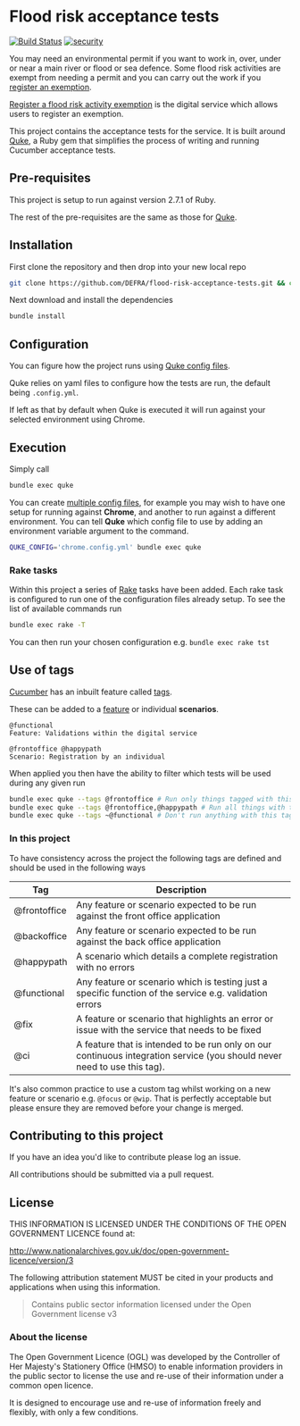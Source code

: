 # Flood risk acceptance tests

[![Build Status](https://travis-ci.com/DEFRA/flood-risk-acceptance-tests.svg?branch=main)](https://travis-ci.com/DEFRA/flood-risk-acceptance-tests)
[![security](https://hakiri.io/github/DEFRA/flood-risk-acceptance-tests/main.svg)](https://hakiri.io/github/DEFRA/flood-risk-acceptance-tests/main)

You may need an environmental permit if you want to work in, over, under or near a main river or flood or sea defence. Some flood risk activities are exempt from needing a permit and you can carry out the work if you [register an exemption](https://www.gov.uk/guidance/register-your-flood-risk-exemption-environmental-permits).

[Register a flood risk activity exemption](https://register-flood-risk-exemption.service.gov.uk/) is the digital service which allows users to register an exemption.

This project contains the acceptance tests for the service. It is built around [Quke](https://github.com/DEFRA/quke), a Ruby gem that simplifies the process of writing and running Cucumber acceptance tests.

## Pre-requisites

This project is setup to run against version 2.7.1 of Ruby.

The rest of the pre-requisites are the same as those for [Quke](https://github.com/DEFRA/quke#pre-requisites).

## Installation

First clone the repository and then drop into your new local repo

```bash
git clone https://github.com/DEFRA/flood-risk-acceptance-tests.git && cd flood-risk-acceptance-tests
```

Next download and install the dependencies

```bash
bundle install
```

## Configuration

You can figure how the project runs using [Quke config files](https://github.com/DEFRA/quke#configuration).

Quke relies on yaml files to configure how the tests are run, the default being `.config.yml`.

If left as that by default when Quke is executed it will run against your selected environment using Chrome.

## Execution

Simply call

```bash
bundle exec quke
```

You can create [multiple config files](https://github.com/DEFRA/quke#multiple-configs), for example you may wish to have one setup for running against **Chrome**, and another to run against a different environment. You can tell **Quke** which config file to use by adding an environment variable argument to the command.

```bash
QUKE_CONFIG='chrome.config.yml' bundle exec quke
```

### Rake tasks

Within this project a series of [Rake](https://github.com/ruby/rake) tasks have been added. Each rake task is configured to run one of the configuration files already setup. To see the list of available commands run

```bash
bundle exec rake -T
```

You can then run your chosen configuration e.g. `bundle exec rake tst`

## Use of tags

[Cucumber](https://cucumber.io/) has an inbuilt feature called [tags](https://github.com/cucumber/cucumber/wiki/Tags).

These can be added to a [feature](https://github.com/cucumber/cucumber/wiki/Feature-Introduction) or individual **scenarios**.

```gherkin
@functional
Feature: Validations within the digital service
```

```gherkin
@frontoffice @happypath
Scenario: Registration by an individual
```

When applied you then have the ability to filter which tests will be used during any given run

```bash
bundle exec quke --tags @frontoffice # Run only things tagged with this
bundle exec quke --tags @frontoffice,@happypath # Run all things with these tags
bundle exec quke --tags ~@functional # Don't run anything with this tag (run everything else)
```

### In this project

To have consistency across the project the following tags are defined and should be used in the following ways

|Tag|Description|
|---|---|
|@frontoffice|Any feature or scenario expected to be run against the front office application|
|@backoffice|Any feature or scenario expected to be run against the back office application|
|@happypath|A scenario which details a complete registration with no errors|
|@functional|Any feature or scenario which is testing just a specific function of the service e.g. validation errors|
|@fix|A feature or scenario that highlights an error or issue with the service that needs to be fixed|
|@ci|A feature that is intended to be run only on our continuous integration service (you should never need to use this tag).|

It's also common practice to use a custom tag whilst working on a new feature or scenario e.g. `@focus` or `@wip`. That is perfectly acceptable but please ensure they are removed before your change is merged.

## Contributing to this project

If you have an idea you'd like to contribute please log an issue.

All contributions should be submitted via a pull request.

## License

THIS INFORMATION IS LICENSED UNDER THE CONDITIONS OF THE OPEN GOVERNMENT LICENCE found at:

<http://www.nationalarchives.gov.uk/doc/open-government-licence/version/3>

The following attribution statement MUST be cited in your products and applications when using this information.

> Contains public sector information licensed under the Open Government license v3

### About the license

The Open Government Licence (OGL) was developed by the Controller of Her Majesty's Stationery Office (HMSO) to enable information providers in the public sector to license the use and re-use of their information under a common open licence.

It is designed to encourage use and re-use of information freely and flexibly, with only a few conditions.
